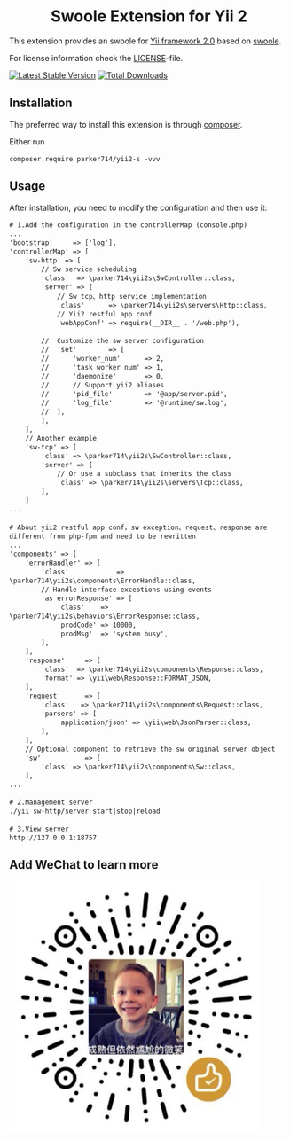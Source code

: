 <p align="center">
    <h1 align="center">Swoole Extension for Yii 2</h1>
</p>

This extension provides an swoole for [Yii framework 2.0](http://www.yiiframework.com) based on [swoole](https://www.swoole.com/).

For license information check the [LICENSE](LICENSE.md)-file.

[![Latest Stable Version](https://poser.pugx.org/parker714/yii2-s/v/stable.png)](https://packagist.org/packages/parker714/yii2-s)
[![Total Downloads](https://poser.pugx.org/parker714/yii2-s/downloads.png)](https://packagist.org/packages/parker714/yii2-s)


Installation
------------

The preferred way to install this extension is through [composer](http://getcomposer.org/download/).

Either run

    composer require parker714/yii2-s -vvv

Usage
-----

After installation, you need to modify the configuration and then use it:

```
# 1.Add the configuration in the controllerMap (console.php)
...
'bootstrap'     => ['log'],
'controllerMap' => [
    'sw-http' => [
        // Sw service scheduling
        'class'  => \parker714\yii2s\SwController::class,
        'server' => [
            // Sw tcp、http service implementation
            'class'      => \parker714\yii2s\servers\Http::class,
            // Yii2 restful app conf
            'webAppConf' => require(__DIR__ . '/web.php'),
            
        //  Customize the sw server configuration
        //  'set'        => [
        //      'worker_num'      => 2,
        //      'task_worker_num' => 1,
        //      'daemonize'       => 0,
        //      // Support yii2 aliases
        //      'pid_file'        => '@app/server.pid',
        //      'log_file'        => '@runtime/sw.log',
        //  ],
        ],
    ],
    // Another example
    'sw-tcp' => [
        'class' => \parker714\yii2s\SwController::class,
        'server' => [
            // Or use a subclass that inherits the class
            'class' => \parker714\yii2s\servers\Tcp::class,
        ],
    ]
...  

# About yii2 restful app conf，sw exception、request、response are different from php-fpm and need to be rewritten
...
'components' => [
    'errorHandler' => [
        'class'            => \parker714\yii2s\components\ErrorHandle::class,
        // Handle interface exceptions using events
        'as errorResponse' => [
            'class'    => \parker714\yii2s\behaviors\ErrorResponse::class,
            'prodCode' => 10000,
            'prodMsg'  => 'system busy',
        ],
    ],
    'response'     => [
        'class'  => \parker714\yii2s\components\Response::class,
        'format' => \yii\web\Response::FORMAT_JSON,
    ],
    'request'      => [
        'class'   => \parker714\yii2s\components\Request::class,
        'parsers' => [
            'application/json' => \yii\web\JsonParser::class,
        ],
    ],
    // Optional component to retrieve the sw original server object
    'sw'           => [
        'class' => \parker714\yii2s\components\Sw::class,
    ],
...

# 2.Management server
./yii sw-http/server start|stop|reload

# 3.View server
http://127.0.0.1:18757
```


Add WeChat to learn more
----------

![Usage example of Yii2 shell](pb.jpeg)

